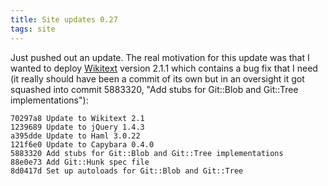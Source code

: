 ```yaml
---
title: Site updates 0.27
tags: site
---
```


Just pushed out an update. The real motivation for this update was that I wanted to deploy [Wikitext](/wiki/Wikitext) version 2.1.1 which contains a bug fix that I need (it really should have been a commit of its own but in an oversight it got squashed into commit 5883320, "Add stubs for Git::Blob and Git::Tree implementations"):

    70297a8 Update to Wikitext 2.1
    1239689 Update to jQuery 1.4.3
    a395dde Update to Haml 3.0.22
    121f6e0 Update to Capybara 0.4.0
    5883320 Add stubs for Git::Blob and Git::Tree implementations
    88e0e73 Add Git::Hunk spec file
    8d0417d Set up autoloads for Git::Blob and Git::Tree
